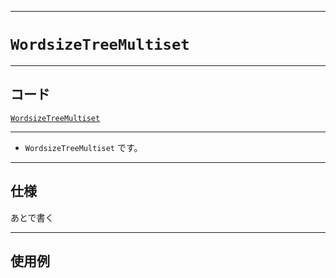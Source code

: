 _____

# `WordsizeTreeMultiset`

_____

## コード

[`WordsizeTreeMultiset`](https://github.com/titanium-22/Library_py/blob/main/DataStructures/Set/WordsizeTreeMultiset.py)
<!-- code=https://github.com/titanium-22/Library_py/blob/main/DataStructures\Set\WordsizeTreeMultiset.py -->

_____

- `WordsizeTreeMultiset` です。

_____

## 仕様

あとで書く

_____

## 使用例

```python
```

